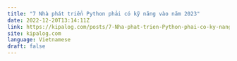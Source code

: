 ```yaml
---
title: "7 Nhà phát triển Python phải có kỹ năng vào năm 2023"
date: 2022-12-20T13:14:11Z
link: https://kipalog.com/posts/7-Nha-phat-trien-Python-phai-co-ky-nang-vao-nam-2023?utm_medium=RSS&utm_source=news.12bit.vn
site: kipalog.com
language: Vietnamese
draft: false
---
```

